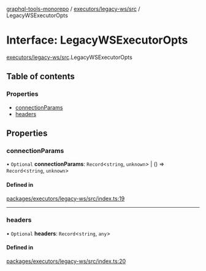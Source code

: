 [graphql-tools-monorepo](../README) / [executors/legacy-ws/src](../modules/executors_legacy_ws_src)
/ LegacyWSExecutorOpts

# Interface: LegacyWSExecutorOpts

[executors/legacy-ws/src](../modules/executors_legacy_ws_src).LegacyWSExecutorOpts

## Table of contents

### Properties

- [connectionParams](executors_legacy_ws_src.LegacyWSExecutorOpts#connectionparams)
- [headers](executors_legacy_ws_src.LegacyWSExecutorOpts#headers)

## Properties

### connectionParams

• `Optional` **connectionParams**: `Record`\<`string`, `unknown`> \| () => `Record`\<`string`,
`unknown`>

#### Defined in

[packages/executors/legacy-ws/src/index.ts:19](https://github.com/ardatan/graphql-tools/blob/master/packages/executors/legacy-ws/src/index.ts#L19)

---

### headers

• `Optional` **headers**: `Record`\<`string`, `any`>

#### Defined in

[packages/executors/legacy-ws/src/index.ts:20](https://github.com/ardatan/graphql-tools/blob/master/packages/executors/legacy-ws/src/index.ts#L20)
